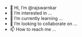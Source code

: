 - 👋 Hi, I’m @rajswarnkar
- 👀 I’m interested in ...
- 🌱 I’m currently learning ...
- 💞️ I’m looking to collaborate on ...
- 📫 How to reach me ...

<!---
rajswarnkar/rajswarnkar is a ✨ special ✨ repository because its `README.md` (this file) appears on your GitHub profile.
You can click the Preview link to take a look at your changes.
--->
